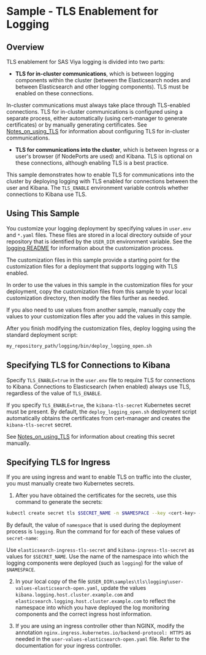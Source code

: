 # Sample - TLS Enablement for Logging

## Overview

TLS enablement for SAS Viya logging is divided into two parts:

- **TLS for in-cluster communications**, which is between logging components within
the cluster (between the Elasticsearch nodes and between Elasticsearch and other logging components). TLS must be enabled on these connections.

In-cluster communications must always take place through TLS-enabled connections. TLS for in-cluster communications is configured using a separate process,
either automatically (using cert-manager to generate certificates)
or by manually generating certificates. See [Notes_on_using_TLS](../../../logging/Notes_on_using_TLS.md) for information about configuring TLS for
in-cluster communications.

- **TLS for communications into the cluster**, which is between Ingress or a
user's browser (if NodePorts are used) and Kibana. TLS is optional on these connections, although enabling TLS is a best practice.

This sample demonstrates how to enable TLS for communications into the
cluster by deploying logging with TLS enabled for connections between the
user and Kibana. The `TLS_ENABLE` environment variable controls whether
connections to Kibana use TLS.

## Using This Sample

You customize your logging deployment by specifying values in `user.env` and `*.yaml` files. These files are stored in a local directory outside of your repository that is identified by the `USER_DIR` environment variable. See the
[logging README](../../../logging/README.md#log_custom) for information about the customization process.

The customization files in this sample provide a starting point for the customization files for a deployment that supports logging with TLS enabled.

In order to use the values in this sample in the customization files for your deployment, copy the customization files from this sample to your local customization directory, then modify the files further as needed.

If you also need to use values from another sample, manually copy the values to your customization files after you add the values in this sample.

After you finish modifying the customization files, deploy logging using the standard deployment script:

```bash
my_repository_path/logging/bin/deploy_logging_open.sh
```
## Specifying TLS for Connections to Kibana

Specify `TLS_ENABLE=true` in the `user.env` file to require TLS for connections to Kibana. Connections to Elasticsearch (when enabled) always use TLS, regardless of the value of `TLS_ENABLE`.

If you specify `TLS_ENABLE=true`, the `kibana-tls-secret` Kubernetes secret
must be present. By default, the `deploy_logging_open.sh` deployment script automatically obtains the certificates from cert-manager and creates
the `kibana-tls-secret` secret.


See [Notes_on_using_TLS](../../../logging/Notes_on_using_TLS.md) for
information about creating this secret manually.

## Specifying TLS for Ingress

If you are using ingress and want to enable TLS on traffic into the cluster,
you must manually create two Kubernetes secrets.

1. After you have obtained the certificates for the secrets, use this command to generate the secrets:

```bash
kubectl create secret tls $SECRET_NAME -n $NAMESPACE --key <cert-key> --cert <cert-file>
```
By default, the value of `namespace` that is used during the deployment process is `logging`. Run the command for for each of these values of `secret-name`:

Use `elasticsearch-ingress-tls-secret` and `kibana-ingress-tls-secret` as values for `$SECRET_NAME`. Use the name of the namespace into which the logging components
were deployed (such as `logging`) for the value of `$NAMESPACE`.

2. In your local copy of the file
`$USER_DIR\samples\tls\logging\user-values-elasticsearch-open.yaml`, update the
values `kibana.logging.host.cluster.example.com` and `elasticsearch.logging.host.cluster.example.com` to reflect the namespace into which you have deployed the
log monitoring components and the correct ingress host information.

3. If you are using an ingress controller other than NGINX, modify the annotation
`nginx.ingress.kubernetes.io/backend-protocol: HTTPS` as needed in the `user-values-elasticsearch-open.yaml` file. Refer to the documentation for your ingress controller.
